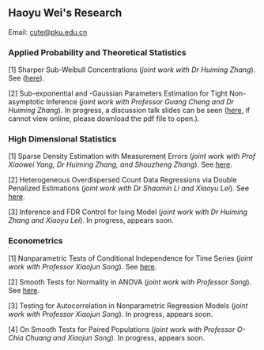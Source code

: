 ## Haoyu Wei's Research

Email: cute@pku.edu.cn

### Applied Probability and Theoretical Statistics

[1] Sharper Sub-Weibull Concentrations (*joint work with Dr Huiming Zhang*). See ([here](https://arxiv.org/abs/2102.0245)).

[2] Sub-exponential and -Gaussian Parameters Estimation for Tight Non-asymptotic Inference (*joint work with Professor Guang Cheng and Dr Huiming Zhang*). In progress, a discussion talk slides can be seen ([here](https://github.com/CuteHaoyu/cute.github.io/blob/gh-pages/cg-211011.pdf), if cannot view online, please download the pdf file to open.).

### High Dimensional Statistics

[1] Sparse Density Estimation with Measurement Errors (*joint work with Prof Xiaowei Yang, Dr Huiming Zhang, and Shouzheng Zhang*). See [here](https://arxiv.org/abs/1911.06215).

[2] Heterogeneous Overdispersed Count Data Regressions via Double Penalized Estimations (*joint work with Dr Shaomin Li and Xiaoyu Lei*). See [here](https://arxiv.org/abs/2110.03552).

[3] Inference and FDR Control for Ising Model (*joint work with Dr Huiming Zhang and Xiaoyu Lei*). In progress, appears soon.

### Econometrics

[1] Nonparametric Tests of Conditional Independence for Time Series (*joint work with Professor Xiaojun Song*). See [here](https://arxiv.org/abs/2110.04847).

[2] Smooth Tests for Normality in ANOVA (*joint work with Professor Song*). See [here](https://arxiv.org/abs/2110.04849).

[3] Testing for Autocorrelation in Nonparametric Regression Models (*joint work with Professor Xiaojun Song*). In progress, appears soon.

[4] On Smooth Tests for Paired Populations (*joint work with Professor O-Chia Chuang and Xiaojun Song*). In progress, appears soon.
